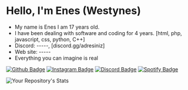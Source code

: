 # Hello, I'm Enes (Westynes)
- My name is Enes I am 17 years old.
- I have been dealing with software and coding for 4 years. [html, php, javascript, css, python, C++]
- Discord: -----, [discord.gg/adresiniz]
- Web site: -----
- Everything you can imagine is real 

[![Github Badge](https://img.shields.io/badge/-Github-000?style=quare&labelColor=000&logo=Github&logoColor=white&link=link)](link)
[![Instagram Badge](https://img.shields.io/badge/-Instagram-C13584?style=flat-quare&labelColor=C13584&logo=instagram&logoColor=white&link=link)](link)
[![Discord Badge](https://img.shields.io/badge/-Discord-5865F2?style=flat-quare&labelColor=5865F2&logo=discord&logoColor=white&link=link)](link)
[![Spotify Badge](https://img.shields.io/badge/-Spotify-1ED760?style=flat-quare&labelColor=1ED760&logo=spotify&logoColor=white&link=link)](link)

![Your Repository's Stats](https://github-readme-stats.vercel.app/api?username=westynes&show_icons=true)

